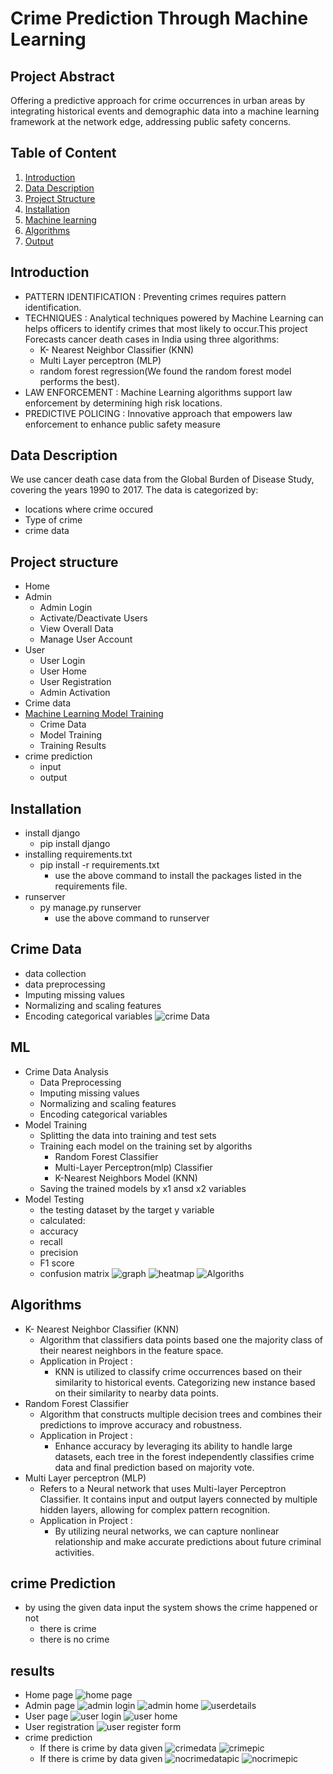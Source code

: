# Crime Prediction Through Machine Learning

## Project Abstract
Offering a predictive approach for crime occurrences in urban areas by integrating historical events and demographic data into a machine learning framework at the network edge, addressing public safety concerns.
## Table of Content
1. [Introduction](#Introduction)
2. [Data Description](#Data-description)
3. [Project Structure](#Project-structure)
4. [Installation](#Installation)
5. [Machine learning](#ML)
6. [Algorithms](#Algorithms)
7. [Output](#Output)



## Introduction
- PATTERN IDENTIFICATION : Preventing crimes requires pattern identification.
- TECHNIQUES : Analytical techniques powered by Machine Learning can helps officers  to identify crimes that most likely to occur.This project Forecasts cancer death cases in India using three algorithms: 
  - K- Nearest Neighbor Classifier (KNN)
  - Multi Layer perceptron (MLP)
  - random forest regression(We found the random forest model performs the best).
- LAW ENFORCEMENT : Machine Learning algorithms support law enforcement by determining high risk locations.
- PREDICTIVE POLICING : Innovative approach that empowers law enforcement to enhance public safety measure

## Data Description
We use cancer death case data from the Global Burden of Disease Study, covering the years 1990 to 2017. The data is categorized by:
- locations where crime occured
- Type of crime
- crime data

## Project structure
- Home
- Admin
  - Admin Login
  - Activate/Deactivate Users
  - View Overall Data
  - Manage User Account
- User
  - User Login
  - User Home
  - User Registration
  - Admin Activation
- Crime data 
- [Machine Learning Model Training](#ML)
  - Crime Data
  - Model Training
  - Training Results
- crime prediction
  - input
  - output

## Installation
- install django
  - pip install django
- installing requirements.txt
  - pip install -r requirements.txt
    - use the above command to install the packages listed in the requirements file.
- runserver
  - py manage.py runserver
    - use the above command to runserver

## Crime Data
- data collection
- data preprocessing
- Imputing missing values
- Normalizing and scaling features
- Encoding categorical variables
![crime Data](media/crimedataset.png)
## ML
- Crime Data Analysis
  - Data Preprocessing
  - Imputing missing values
  - Normalizing and scaling features
  - Encoding categorical variables
- Model Training
  - Splitting the data into training and test sets
  - Training each model on the training set by algoriths
    - Random Forest Classifier
    - Multi-Layer Perceptron(mlp) Classifier
    - K-Nearest Neighbors Model (KNN)
  - Saving the trained models by x1 ansd x2 variables
- Model Testing
  -  the testing dataset by the target y variable
  -  calculated:
    - accuracy
    - recall
    - precision
    - F1 score
    - confusion matrix
  ![graph](media/graph.png)
  ![heatmap](media/heatmap.png)
  ![Algoriths](media/classifieralgorithms.png)

## Algorithms
- K- Nearest Neighbor Classifier (KNN)
  - Algorithm that classifiers data points based one the majority class of  their nearest neighbors in the feature space.
  - Application in Project :
    - KNN is utilized to classify crime occurrences based on their similarity to historical events. Categorizing new instance based on their similarity to nearby data points.
- Random Forest Classifier
  - Algorithm that constructs multiple decision trees and combines their predictions to improve accuracy and robustness.
  - Application in Project :
    - Enhance accuracy by leveraging its ability to handle large datasets, each tree in the forest independently classifies crime data and final prediction based on majority vote.
- Multi Layer perceptron (MLP)
  - Refers  to a Neural network that uses Multi-layer Perceptron Classifier. It contains input and output layers connected by multiple hidden layers, allowing for complex pattern recognition.
  - Application in Project :
    - By utilizing neural networks, we can capture nonlinear relationship and make accurate predictions about future criminal activities.

## crime Prediction
  - by using the given data input the system shows the crime happened or not
    - there is crime
    - there is no crime

## results
- Home page
  ![home page](media/crimehomepic.png)
- Admin page
  ![admin login](media/crimeadminlognin.png)
  ![admin home](media/crimeadminhome.png)
  ![userdetails](media/crimeuserdetails.png)
- User page
  ![user login](media/crimeuserlogin.png)
  ![user home](media/crimeuserhome.png)
- User registration
  ![user register form](media/crimeuserregistertion.png)
- crime prediction
  - If there is crime by data given
    ![crimedata](media/crimedata.png)
    ![crimepic](media/crimepic.png)
  - If there is crime by data given
    ![nocrimedatapic](media/nocrimedatpic.png)
    ![nocrimepic](media/nocrimepic.png)
